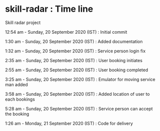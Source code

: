 # skill-radar : Time line
Skill radar project

12:54 am - Sunday, 20 September 2020 (IST) : Initial commit

1:30 am - Sunday, 20 September 2020 (IST)  : Added documentation

1:32 am - Sunday, 20 September 2020 (IST)  : Service person login fix

2:35 am - Sunday, 20 September 2020 (IST)  : User booking initiates

2:55 am - Sunday, 20 September 2020 (IST)  : User booking completed

3:25 am - Sunday, 20 September 2020 (IST)  : Emulator for moving service man added

3:58 am - Sunday, 20 September 2020 (IST)  : Added location of user to each bookings

5:28 am - Sunday, 20 September 2020 (IST)  : Service person can accept the booking

1:26 am - Monday, 21 September 2020 (IST)  : Code for delivery
